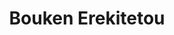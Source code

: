 --- 
title: "Bouken Erekitetou"
publishdate: "2019-2-18T16:48:46+02:00"
src: "https://365manga.net/manga/bouken-erekitetou"
image: "https://data.365manga.net/images/thumbnails/30506-bouken-erekitetou.jpg"
description: " From MangaHelpers: After her grandfather's death, Mikura chose to continue their island express courier service. With her seaplane and her adventurous cat, Endeavor, she lives life as she chooses. Soon, Mikura becomes very interested in a mysterious island that seems to move around, according to local legend. After some extensive effort to determine the island's whereabouts, she manages to get a brief glimpse of it from the…"
---